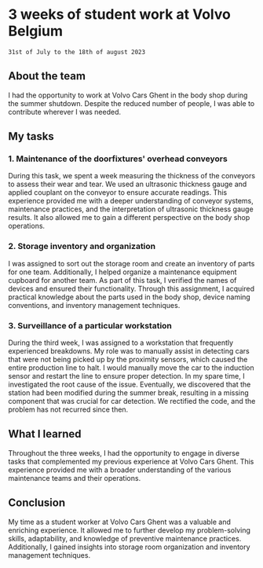 # 3 weeks of student work at Volvo Belgium
`31st of July to the 18th of august 2023`

## About the team

I had the opportunity to work at Volvo Cars Ghent in the body shop during the summer shutdown. Despite the reduced number of people, I was able to contribute wherever I was needed.

## My tasks

### 1. Maintenance of the doorfixtures' overhead conveyors

During this task, we spent a week measuring the thickness of the conveyors to assess their wear and tear. We used an ultrasonic thickness gauge and applied couplant on the conveyor to ensure accurate readings. This experience provided me with a deeper understanding of conveyor systems, maintenance practices, and the interpretation of ultrasonic thickness gauge results. It also allowed me to gain a different perspective on the body shop operations.

### 2. Storage inventory and organization

I was assigned to sort out the storage room and create an inventory of parts for one team. Additionally, I helped organize a maintenance equipment cupboard for another team. As part of this task, I verified the names of devices and ensured their functionality. Through this assignment, I acquired practical knowledge about the parts used in the body shop, device naming conventions, and inventory management techniques.

### 3. Surveillance of a particular workstation

During the third week, I was assigned to a workstation that frequently experienced breakdowns. My role was to manually assist in detecting cars that were not being picked up by the proximity sensors, which caused the entire production line to halt. I would manually move the car to the induction sensor and restart the line to ensure proper detection. In my spare time, I investigated the root cause of the issue. Eventually, we discovered that the station had been modified during the summer break, resulting in a missing component that was crucial for car detection. We rectified the code, and the problem has not recurred since then.

## What I learned

Throughout the three weeks, I had the opportunity to engage in diverse tasks that complemented my previous experience at Volvo Cars Ghent. This experience provided me with a broader understanding of the various maintenance teams and their operations.

## Conclusion

My time as a student worker at Volvo Cars Ghent was a valuable and enriching experience. It allowed me to further develop my problem-solving skills, adaptability, and knowledge of preventive maintenance practices. Additionally, I gained insights into storage room organization and inventory management techniques.
